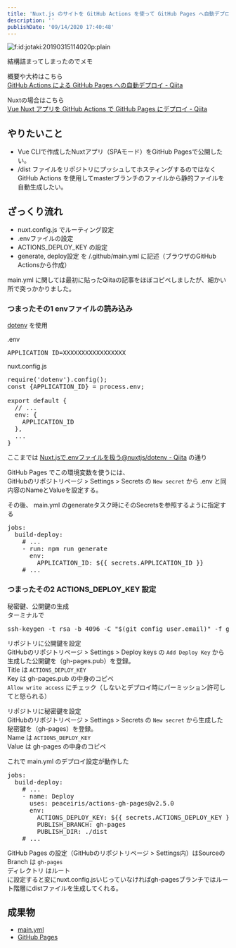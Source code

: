 ```yaml
---
title: 'Nuxt.js のサイトを GitHub Actions を使って GitHub Pages へ自動デプロイする'
description: ''
publishDate: '09/14/2020 17:40:48'
---
```


<p><span itemscope itemtype="http://schema.org/Photograph"><img src="/images/hatena/20190315114020.png" alt="f:id:jotaki:20190315114020p:plain" title="f:id:jotaki:20190315114020p:plain" class="hatena-fotolife" itemprop="image" /></span></p>

<p>結構詰まってしまったのでメモ</p>

<p>概要や大枠はこちら<br />
<a href="https://qiita.com/peaceiris/items/d401f2e5724fdcb0759d">GitHub Actions による GitHub Pages への自動デプロイ - Qiita</a></p>

<p>Nuxtの場合はこちら<br />
<a href="https://qiita.com/peaceiris/items/154fc3f9bccf9e4eb137">Vue Nuxt アプリを GitHub Actions で GitHub Pages にデプロイ - Qiita</a></p>

<h2>やりたいこと</h2>

<ul>
<li>Vue CLIで作成したNuxtアプリ（SPAモード）をGitHub Pagesで公開したい。</li>
<li>/dist ファイルをリポジトリにプッシュしてホスティングするのではなく GitHub Actions を使用してmasterブランチのファイルから静的ファイルを自動生成したい。</li>
</ul>

<h2>ざっくり流れ</h2>

<ul>
<li>nuxt.config.js でルーティング設定</li>
<li>.envファイルの設定</li>
<li>ACTIONS_DEPLOY_KEY の設定</li>
<li>generate, deploy設定 を /.github/main.yml に記述（ブラウザのGitHub Actionsから作成）</li>
</ul>

<p>main.yml に関しては最初に貼ったQiitaの記事をほぼコピペしましたが、細かい所で突っかかりました。</p>

<h3>つまったその1 envファイルの読み込み</h3>

<p><a href="https://www.npmjs.com/package/dotenv">dotenv</a> を使用</p>

<p>.env</p>

<pre class="code" data-lang="" data-unlink>APPLICATION_ID=XXXXXXXXXXXXXXXXX</pre>

<p>nuxt.config.js</p>

<pre class="code lang-javascript" data-lang="javascript" data-unlink>require(<span class="synConstant">'dotenv'</span>).config();
<span class="synStatement">const</span> <span class="synIdentifier">{</span>APPLICATION_ID<span class="synIdentifier">}</span> = process.env;

<span class="synStatement">export</span> <span class="synStatement">default</span> <span class="synIdentifier">{</span>
  <span class="synComment">// ...</span>
  env: <span class="synIdentifier">{</span>
    APPLICATION_ID
  <span class="synIdentifier">}</span>,
  ...
<span class="synIdentifier">}</span>
</pre>

<p>ここまでは <a href="https://qiita.com/taichi0514/items/3939af222dee21a44413">Nuxt.jsで.envファイルを扱う@nuxtjs/dotenv - Qiita</a> の通り</p>

<p>GitHub Pages でこの環境変数を使うには、<br />
GitHubのリポジトリページ > Settings > Secrets の <code>New secret</code> から .env と同内容のNameとValueを設定する。</p>

<p>その後、 main.yml のgenerateタスク時にそのSecretsを参照するように指定する</p>

<pre class="code lang-yaml" data-lang="yaml" data-unlink><span class="synIdentifier">jobs</span><span class="synSpecial">:</span>
  <span class="synIdentifier">build-deploy</span><span class="synSpecial">:</span>
   <span class="synComment"> # ...</span>
    <span class="synStatement">- </span><span class="synIdentifier">run</span><span class="synSpecial">:</span> npm run generate
      <span class="synIdentifier">env</span><span class="synSpecial">:</span>
        <span class="synIdentifier">APPLICATION_ID</span><span class="synSpecial">:</span> ${{ secrets.APPLICATION_ID }}
   <span class="synComment"> # ...</span>
</pre>

<h3>つまったその2 ACTIONS_DEPLOY_KEY 設定</h3>

<p>秘密鍵、公開鍵の生成<br />
ターミナルで</p>

<pre class="code bash" data-lang="bash" data-unlink>ssh-keygen -t rsa -b 4096 -C &#34;$(git config user.email)&#34; -f gh-pages -N &#34;&#34;</pre>

<p>リポジトリに公開鍵を設定<br />
GitHubのリポジトリページ > Settings > Deploy keys の <code>Add Deploy Key</code> から生成した公開鍵を（gh-pages.pub）を登録。<br />
Title は <code>ACTIONS_DEPLOY_KEY</code><br />
Key は gh-pages.pub の中身のコピペ<br />
<code>Allow write access</code> にチェック（しないとデプロイ時にパーミッション許可してと怒られる）</p>

<p>リポジトリに秘密鍵を設定<br />
GitHubのリポジトリページ > Settings > Secrets の <code>New secret</code> から生成した秘密鍵を（gh-pages）を登録。<br />
Name は <code>ACTIONS_DEPLOY_KEY</code><br />
Value は gh-pages の中身のコピペ</p>

<p>これで main.yml のデプロイ設定が動作した</p>

<pre class="code lang-yaml" data-lang="yaml" data-unlink><span class="synIdentifier">jobs</span><span class="synSpecial">:</span>
  <span class="synIdentifier">build-deploy</span><span class="synSpecial">:</span>
   <span class="synComment"> # ...</span>
    <span class="synStatement">- </span><span class="synIdentifier">name</span><span class="synSpecial">:</span> Deploy
      <span class="synIdentifier">uses</span><span class="synSpecial">:</span> peaceiris/actions-gh-pages@v2.5.0
      <span class="synIdentifier">env</span><span class="synSpecial">:</span>
        <span class="synIdentifier">ACTIONS_DEPLOY_KEY</span><span class="synSpecial">:</span> ${{ secrets.ACTIONS_DEPLOY_KEY }}
        <span class="synIdentifier">PUBLISH_BRANCH</span><span class="synSpecial">:</span> gh-pages
        <span class="synIdentifier">PUBLISH_DIR</span><span class="synSpecial">:</span> ./dist
   <span class="synComment"> # ...</span>
</pre>

<p>GitHub Pages の設定（GitHubのリポジトリページ > Settings内）はSourceの<br />
Branch は <code>gh-pages</code><br />
ディレクトリ はルート<br />
に設定すると変にnuxt.config.jsいじっていなければgh-pagesブランチではルート階層にdistファイルを生成してくれる。</p>

<h2>成果物</h2>

<ul>
<li><a href="https://github.com/yuheijotaki/nuxt-rakuten-api/blob/master/.github/workflows/main.yml">main.yml</a></li>
<li><a href="https://yuheijotaki.github.io/nuxt-rakuten-api/">GitHub Pages</a></li>
</ul>

